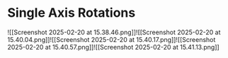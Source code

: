 ---
---

# Single Axis Rotations
![[Screenshot 2025-02-20 at 15.38.46.png]]![[Screenshot 2025-02-20 at 15.40.04.png]]![[Screenshot 2025-02-20 at 15.40.17.png]]![[Screenshot 2025-02-20 at 15.40.57.png]]![[Screenshot 2025-02-20 at 15.41.13.png]]